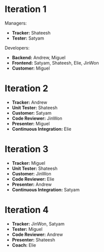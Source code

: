 # Iteration 1

Managers:

* **Tracker:** Shateesh
* **Tester:** Satyam

Developers:

* **Backend:** Andrew, Miguel  
* **Frontend:** Satyam, Shateesh, Elie, JinWon
* **Customer:** Miguel

# Iteration 2

* **Tracker:** Andrew
* **Unit Tester:** Shateesh
* **Customer:** Satyam
* **Code Reviewer:** JinWon
* **Presenter:** Miguel
* **Continuous Integration:** Elie

# Iteration 3

* **Tracker:** Miguel
* **Unit Tester:** Shateesh
* **Customer:** JinWon
* **Code Reviewer:** Elie
* **Presenter:** Andrew
* **Continuous Integration:** Satyam

# Iteration 4

* **Tracker:** JinWon, Satyam
* **Tester:** Miguel
* **Code Reviewer:** Andrew
* **Presenter:** Shateesh
* **Coach:** Elie

